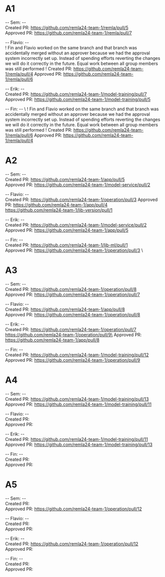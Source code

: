 # A1

-- Sem: --\
Created PR: https://github.com/remla24-team-1/remla/pull/5 \
Approved PR: https://github.com/remla24-team-1/remla/pull/7

-- Flavio: -- \
! Fin and Flavio worked on the same branch and that branch was accidentally merged without an approver because we had the approval system incorrectly set up. Instead of spending efforts reverting the changes we will do it correctly in the future. Equal work between all group members was still performed !
Created PR: https://github.com/remla24-team-1/remla/pull/4
Approved PR: https://github.com/remla24-team-1/remla/pull/6

-- Erik: -- \
Created PR: https://github.com/remla24-team-1/model-training/pull/7 \
Approved PR: https://github.com/remla24-team-1/model-training/pull/5

-- Fin: -- \ 
! Fin and Flavio worked on the same branch and that branch was accidentally merged without an approver because we had the approval system incorrectly set up. Instead of spending efforts reverting the changes we will do it correctly in the future. Equal work between all group members was still performed !
Created PR: https://github.com/remla24-team-1/remla/pull/6
Approved PR: https://github.com/remla24-team-1/remla/pull/4


# A2

-- Sem: --\
Created PR: https://github.com/remla24-team-1/app/pull/5 \
Approved PR: https://github.com/remla24-team-1/model-service/pull/2 

-- Flavio: --\
Created PR: https://github.com/remla24-team-1/operation/pull/3
Approved PR: https://github.com/remla24-team-1/app/pull/4
             https://github.com/remla24-team-1/lib-version/pull/1

-- Erik: --\
Created PR: https://github.com/remla24-team-1/model-service/pull/2 \
Approved PR: https://github.com/remla24-team-1/app/pull/5

-- Fin: --\
Created PR: https://github.com/remla24-team-1/lib-ml/pull/1 \
Approved PR: https://github.com/remla24-team-1/operation/pull/3 \


# A3

-- Sem: --\
Created PR: https://github.com/remla24-team-1/operation/pull/8 \
Approved PR: https://github.com/remla24-team-1/operation/pull/7

-- Flavio: --\
Created PR: https://github.com/remla24-team-1/app/pull/8 \
Approved PR: https://github.com/remla24-team-1/operation/pull/8

-- Erik: --\
Created PR:  https://github.com/remla24-team-1/operation/pull/7 https://github.com/remla24-team-1/operation/pull/9\
Approved PR: https://github.com/remla24-team-1/app/pull/8

-- Fin: --\
Created PR:  https://github.com/remla24-team-1/model-training/pull/12 \
Approved PR:  https://github.com/remla24-team-1/operation/pull/9

# A4

-- Sem: --\
Created PR: https://github.com/remla24-team-1/model-training/pull/13 \
Approved PR: https://github.com/remla24-team-1/model-training/pull/11

-- Flavio: --\
Created PR: \
Approved PR:

-- Erik: --\
Created PR:  https://github.com/remla24-team-1/model-training/pull/11 \
Approved PR: https://github.com/remla24-team-1/model-training/pull/13

-- Fin: --\
Created PR:  \
Approved PR: 

# A5

-- Sem: --\
Created PR:  \
Approved PR: https://github.com/remla24-team-1/operation/pull/12

-- Flavio: --\
Created PR: \
Approved PR:

-- Erik: --\
Created PR:  https://github.com/remla24-team-1/operation/pull/12 \
Approved PR: 

-- Fin: --\
Created PR:  \
Approved PR: 
